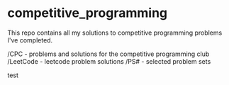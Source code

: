 # competitive_programming
This repo contains all my solutions to competitive programming problems I've completed.

/CPC - problems and solutions for the competitive programming club
/LeetCode - leetcode problem solutions
/PS# - selected problem sets

test
